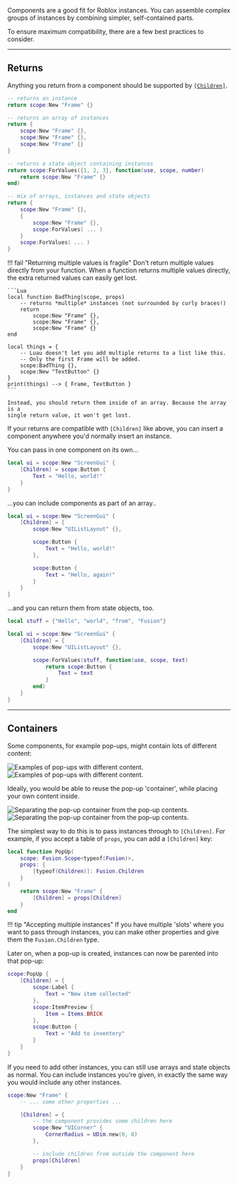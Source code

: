 Components are a good fit for Roblox instances. You can assemble complex groups
of instances by combining simpler, self-contained parts.

To ensure maximum compatibility, there are a few best practices to consider.

-----

## Returns

Anything you return from a component should be supported by
[`[Children]`](../roblox/parenting.md).

```Lua
-- returns an instance
return scope:New "Frame" {}

-- returns an array of instances
return {
	scope:New "Frame" {},
	scope:New "Frame" {},
	scope:New "Frame" {}
}

-- returns a state object containing instances
return scope:ForValues({1, 2, 3}, function(use, scope, number)
	return scope:New "Frame" {}
end)

-- mix of arrays, instances and state objects
return {
	scope:New "Frame" {},
	{
		scope:New "Frame" {},
		scope:ForValues( ... )
	}
	scope:ForValues( ... )
}
```

!!! fail "Returning multiple values is fragile"
    Don't return multiple values directly from your function. When a function
    returns multiple values directly, the extra returned values can easily get
    lost.

    ```Lua
    local function BadThing(scope, props)
		-- returns *multiple* instances (not surrounded by curly braces!)
        return
            scope:New "Frame" {},
            scope:New "Frame" {},
            scope:New "Frame" {}
    end

    local things = {
        -- Luau doesn't let you add multiple returns to a list like this.
        -- Only the first Frame will be added.
        scope:BadThing {},
        scope:New "TextButton" {}
    }
    print(things) --> { Frame, TextButton }
    ```

    Instead, you should return them inside of an array. Because the array is a
    single return value, it won't get lost.

If your returns are compatible with `[Children]` like above, you can insert a
component anywhere you'd normally insert an instance.

You can pass in one component on its own...

```Lua hl_lines="2-4"
local ui = scope:New "ScreenGui" {
    [Children] = scope:Button {
        Text = "Hello, world!"
    }
}
```

...you can include components as part of an array..

```Lua hl_lines="5-7 9-11"
local ui = scope:New "ScreenGui" {
    [Children] = {
        scope:New "UIListLayout" {},

        scope:Button {
            Text = "Hello, world!"
        },

        scope:Button {
            Text = "Hello, again!"
        }
    }
}
```

...and you can return them from state objects, too.

```Lua hl_lines="8-10"
local stuff = {"Hello", "world", "from", "Fusion"}

local ui = scope:New "ScreenGui" {
    [Children] = {
        scope:New "UIListLayout" {},

        scope:ForValues(stuff, function(use, scope, text)
            return scope:Button {
                Text = text
            }
        end)
    }
}
```

-----

## Containers

Some components, for example pop-ups, might contain lots of different content:

![Examples of pop-ups with different content.](Popups-Dark.svg#only-dark)
![Examples of pop-ups with different content.](Popups-Light.svg#only-light)

Ideally, you would be able to reuse the pop-up 'container', while placing your
own content inside.

![Separating the pop-up container from the pop-up contents.](Popup-Exploded-Dark.svg#only-dark)
![Separating the pop-up container from the pop-up contents.](Popup-Exploded-Light.svg#only-light)

The simplest way to do this is to pass instances through to `[Children]`. For
example, if you accept a table of `props`, you can add a `[Children]` key:

```Lua hl_lines="4 8"
local function PopUp(
	scope: Fusion.Scope<typeof(Fusion)>,
	props: {
		[typeof(Children)]: Fusion.Children
	}
)
    return scope:New "Frame" {
        [Children] = props[Children]
    }
end
```

!!! tip "Accepting multiple instances"
	If you have multiple 'slots' where you want to pass through instances, you
	can make other properties and give them the `Fusion.Children` type.

Later on, when a pop-up is created, instances can now be parented into that
pop-up:

```Lua
scope:PopUp {
    [Children] = {
        scope:Label {
            Text = "New item collected"
        },
        scope:ItemPreview {
            Item = Items.BRICK
        },
        scope:Button {
            Text = "Add to inventory"
        }
    }
}
```

If you need to add other instances, you can still use arrays and state objects
as normal. You can include instances you're given, in exactly the same way you
would include any other instances.

```Lua
scope:New "Frame" {
	-- ... some other properties ...

	[Children] = {
		-- the component provides some children here
		scope:New "UICorner" {
			CornerRadius = UDim.new(0, 8)
		},

		-- include children from outside the component here
		props[Children]
	}
}
```